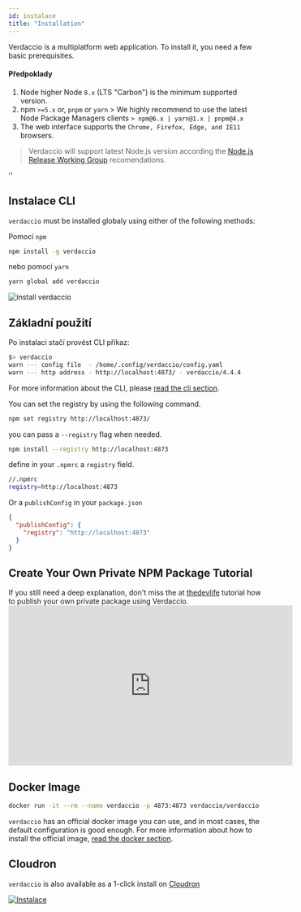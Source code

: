```yaml
---
id: instalace
title: "Installation"
---
```


Verdaccio is a multiplatform web application. To install it, you need a few basic prerequisites.

#### Předpoklady

1. Node higher Node `8.x` (LTS "Carbon") is the minimum supported version.
2. npm `>=5.x` or, `pnpm` or `yarn` > We highly recommend to use the latest Node Package Managers clients `> npm@6.x | yarn@1.x | pnpm@4.x`
3. The web interface supports the `Chrome, Firefox, Edge, and IE11` browsers.

> Verdaccio will support latest Node.js version according the [Node.js Release Working Group](https://github.com/nodejs/Release) recomendations.

<div id="codefund">''</div>

## Instalace CLI

`verdaccio` must be installed globaly using either of the following methods:

Pomocí `npm`

```bash
npm install -g verdaccio
```

nebo pomocí `yarn`

```bash
yarn global add verdaccio
```

![install verdaccio](assets/install_verdaccio.gif)

## Základní použití

Po instalaci stačí provést CLI příkaz:

```bash
$> verdaccio
warn --- config file  - /home/.config/verdaccio/config.yaml
warn --- http address - http://localhost:4873/ - verdaccio/4.4.4
```

For more information about the CLI, please [read the cli section](cli.md).

You can set the registry by using the following command.

```bash
npm set registry http://localhost:4873/
```

you can pass a `--registry` flag when needed.

```bash
npm install --registry http://localhost:4873
```

define in your `.npmrc` a `registry` field.

```bash
//.npmrc
registry=http://localhost:4873
```

Or a `publishConfig` in your `package.json`

```json
{
  "publishConfig": {
    "registry": "http://localhost:4873"
  }
}
```

## Create Your Own Private NPM Package Tutorial

If you still need a deep explanation, don't miss the at [thedevlife](https://mybiolink.co/thedevlife) tutorial how to publish your own private package using Verdaccio. <iframe width="560" height="315" src="https://www.youtube.com/embed/Co0RwdpEsag" frameborder="0" allow="accelerometer; autoplay; encrypted-media; gyroscope; picture-in-picture" allowfullscreen mark="crwd-mark"></iframe> 

## Docker Image

```bash
docker run -it --rm --name verdaccio -p 4873:4873 verdaccio/verdaccio
```

`verdaccio` has an official docker image you can use, and in most cases, the default configuration is good enough. For more information about how to install the official image, [read the docker section](docker.md).

## Cloudron

`verdaccio` is also available as a 1-click install on [Cloudron](https://cloudron.io)

[![Instalace](https://cloudron.io/img/button.svg)](https://cloudron.io/button.html?app=org.eggertsson.verdaccio)